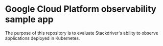 # Google Cloud Platform observability sample app

The purpose of this repository is to evaluate Stackdriver's ability to observe applications deployed in Kubernetes.



